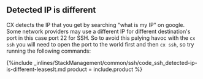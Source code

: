<!--  usedin: [ _legacy_docker/stack-management/ssh.md, _maestro/stack-management/ssh.md, _node/stack-management/ssh.md, _rails/stack-management/ssh.md] -->


## Detected IP is different

CX detects the IP that you get by searching "what is my IP" on google. Some network providers may use a different IP for different destination's port in this case port 22 for SSH. So to avoid this palying havoc with the `cx ssh` you will need to open the port to the world first and then `cx ssh`, so try running the following commands:

{%include _inlines/StackManagement/common/ssh/code_ssh_detected-ip-is-different-leaseslt.md  product = include.product %}
